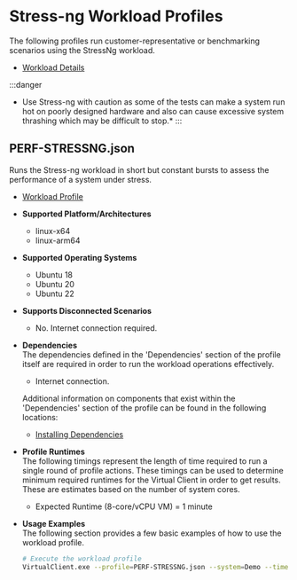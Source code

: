 ﻿# Stress-ng Workload Profiles
The following profiles run customer-representative or benchmarking scenarios using the StressNg workload.

* [Workload Details](./stress-ng.md)  

:::danger
* Use Stress-ng with caution as some of the tests can make a system run hot on poorly designed hardware and also can cause excessive system thrashing which may be difficult to stop.*
:::

## PERF-STRESSNG.json
Runs the Stress-ng workload in short but constant bursts to assess the performance of a system under stress.

* [Workload Profile](https://github.com/microsoft/VirtualClient/blob/main/src/VirtualClient/VirtualClient.Main/profiles/PERF-STRESSNG.json) 

* **Supported Platform/Architectures**
  * linux-x64
  * linux-arm64

* **Supported Operating Systems**
  * Ubuntu 18
  * Ubuntu 20
  * Ubuntu 22

* **Supports Disconnected Scenarios**  
  * No. Internet connection required.

* **Dependencies**  
  The dependencies defined in the 'Dependencies' section of the profile itself are required in order to run the workload operations effectively.
  * Internet connection.

  Additional information on components that exist within the 'Dependencies' section of the profile can be found in the following locations:
  * [Installing Dependencies](https://microsoft.github.io/VirtualClient/docs/category/dependencies/)

* **Profile Runtimes**  
  The following timings represent the length of time required to run a single round of profile actions. These timings can be used to determine
  minimum required runtimes for the Virtual Client in order to get results. These are estimates based on the number of system cores.

  * Expected Runtime (8-core/vCPU VM) = 1 minute

* **Usage Examples**  
  The following section provides a few basic examples of how to use the workload profile.

  ``` bash
  # Execute the workload profile
  VirtualClient.exe --profile=PERF-STRESSNG.json --system=Demo --timeout=1440 --packageStore="{BlobConnectionString|SAS Uri}"
  ```